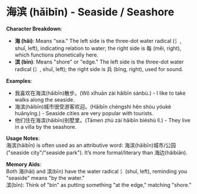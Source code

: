 # **海滨 (hǎibīn) - Seaside / Seashore**

**Character Breakdown**:  
- **海 (hǎi)**: Means "sea." The left side is the three-dot water radical (氵, shuǐ, left), indicating relation to water; the right side is 每 (měi, right), which functions phonetically here.  
- **滨 (bīn)**: Means "shore" or "edge." The left side is the three-dot water radical (氵, shuǐ, left); the right side is 兵 (bīng, right), used for sound.

**Examples**:  
- 我喜欢在海滨(hǎibīn)散步。(Wǒ xǐhuān zài hǎibīn sànbù.) - I like to take walks along the seaside.  
- 海滨(hǎibīn)城市很受游客欢迎。(Hǎibīn chéngshì hěn shòu yóukè huānyíng.) - Seaside cities are very popular with tourists.  
- 他们住在海滨(hǎibīn)别墅里。(Tāmen zhù zài hǎibīn biéshù lǐ.) - They live in a villa by the seashore.

**Usage Notes**:  
海滨(hǎibīn) is often used as an attributive word: 海滨(hǎibīn)城市/公园 ("seaside city"/"seaside park"). It’s more formal/literary than 海边(hǎibiān).

**Memory Aids**:  
Both 海(hǎi) and 滨(bīn) have the water radical 氵(shuǐ, left), reminding you "seaside" means "by the water."  
滨(bīn): Think of "bin" as putting something "at the edge," matching "shore."